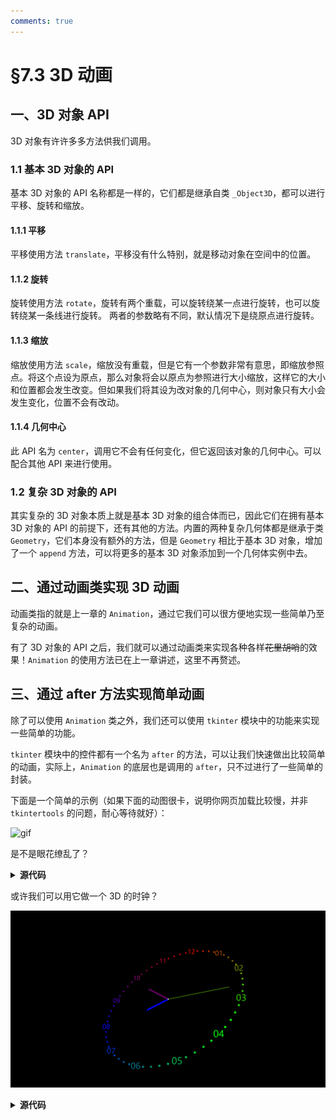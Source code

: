 ```yaml
---
comments: true
---
```


# §7.3 3D 动画

## 一、3D 对象 API

3D 对象有许许多多方法供我们调用。

### 1.1 基本 3D 对象的 API

基本 3D 对象的 API 名称都是一样的，它们都是继承自类 `_Object3D`，都可以进行平移、旋转和缩放。

#### 1.1.1 平移

平移使用方法 `translate`，平移没有什么特别，就是移动对象在空间中的位置。

#### 1.1.2 旋转

旋转使用方法 `rotate`，旋转有两个重载，可以旋转绕某一点进行旋转，也可以旋转绕某一条线进行旋转。
两者的参数略有不同，默认情况下是绕原点进行旋转。

#### 1.1.3 缩放

缩放使用方法 `scale`，缩放没有重载，但是它有一个参数非常有意思，即缩放参照点。将这个点设为原点，那么对象将会以原点为参照进行大小缩放，这样它的大小和位置都会发生改变。但如果我们将其设为改对象的几何中心，则对象只有大小会发生变化，位置不会有改动。

#### 1.1.4 几何中心

此 API 名为 `center`，调用它不会有任何变化，但它返回该对象的几何中心。可以配合其他 API 来进行使用。

### 1.2 复杂 3D 对象的 API

其实复杂的 3D 对象本质上就是基本 3D 对象的组合体而已，因此它们在拥有基本 3D 对象的 API 的前提下，还有其他的方法。内置的两种复杂几何体都是继承于类 `Geometry`，它们本身没有额外的方法，但是 `Geometry` 相比于基本 3D 对象，增加了一个 `append` 方法，可以将更多的基本 3D 对象添加到一个几何体实例中去。

## 二、通过动画类实现 3D 动画

动画类指的就是上一章的 `Animation`，通过它我们可以很方便地实现一些简单乃至复杂的动画。

有了 3D 对象的 API 之后，我们就可以通过动画类来实现各种各样~~花里胡哨~~的效果！`Animation` 的使用方法已在上一章讲述，这里不再赘述。

## 三、通过 after 方法实现简单动画

除了可以使用 `Animation` 类之外，我们还可以使用 `tkinter` 模块中的功能来实现一些简单的功能。

`tkinter` 模块中的控件都有一个名为 `after` 的方法，可以让我们快速做出比较简单的动画，实际上，`Animation` 的底层也是调用的 `after`，只不过进行了一些简单的封装。

下面是一个简单的示例（如果下面的动图很卡，说明你网页加载比较慢，并非 `tkintertools` 的问题，耐心等待就好）：

![gif](images/7.3-3.1-1.gif)

是不是眼花缭乱了？

<details><summary><b>源代码</b></summary>

```python
import math

import tkintertools as tkt
from tkintertools import tools_3d as t3d

root = tkt.Tk('3D Text', 1280, 720)
space = t3d.Space(root, 1280, 720, 0, 0, bg='black', keep=False)

r = 300

O = t3d.Point(space, [0, 0, 0], fill='white', size=3)
X = t3d.Line(space, [0, 0, 0], [1, 0, 0], fill='')
Y = t3d.Line(space, [0, 0, 0], [0, 1, 0], fill='')
Z = t3d.Line(space, [0, 0, 0], [0, 0, 1], fill='')

ring = {'x': [], 'y': [], 'z': []}  # type: dict[str, list[t3d.Text3D]]
line = {'x': [], 'y': [], 'z': []}  # type: dict[str, list[t3d.Text3D]]

for i in range(26):
    t = chr(65+i)
    φ = i/26 * math.tau
    c1 = r * math.sin(φ)
    c2 = r * math.cos(φ)
    ring['x'].append(t3d.Text3D(space, [0, c1, c2], text=t, fill='#FF0000'))
    ring['y'].append(t3d.Text3D(space, [c1, 0, c2], text=t, fill='#00FF00'))
    ring['z'].append(t3d.Text3D(space, [c1, c2, 0], text=t, fill='#0000FF'))

for i in range(10):
    t = str(i)
    c = (i+1) * 600/11 - r
    line['x'].append(t3d.Text3D(space, [c, 0, 0], text=t, fill='#00FFFF'))
    line['y'].append(t3d.Text3D(space, [0, c, 0], text=t, fill='#FF00FF'))
    line['z'].append(t3d.Text3D(space, [0, 0, c], text=t, fill='#FFFF00'))


def animation():
    for obj3D in ring['x']:
        obj3D.rotate(0.05, axis=X.coordinates)
    for obj3D in ring['y']:
        obj3D.rotate(0.05, axis=Y.coordinates)
    for obj3D in ring['z']:
        obj3D.rotate(0.05, axis=Z.coordinates)
    for obj3D in line['x']:
        obj3D.rotate(-0.05, axis=Y.coordinates)
    for obj3D in line['y']:
        obj3D.rotate(-0.05, axis=Z.coordinates)
    for obj3D in line['z']:
        obj3D.rotate(-0.05, axis=X.coordinates)
    for obj3D in space.items_3d():
        obj3D.rotate(0, -0.01, 0.01, center=O.center())
        obj3D.update()
    root.after(10, animation)


animation()
root.mainloop()
```

</details>

或许我们可以用它做一个 3D 的时钟？

![png](images/7.3-3.1-2.png)

<details><summary><b>源代码</b></summary>

```python
import math
import time

import tkintertools as tkt
from tkintertools import tools_3d as t3d

root = tkt.Tk('3D Clock', 1280, 720)
space = t3d.Space(root, 1280, 720, 0, 0, bg='black', keep=False)

O = t3d.Point(space, [0, 0, 0], fill='white', size=3)
X = t3d.Line(space, [0, 0, 0], [1, 0, 0], fill='')
Y = t3d.Line(space, [0, 0, 0], [0, 1, 0], fill='')
Z = t3d.Line(space, [0, 0, 0], [0, 0, 1], fill='')

h = t3d.Line(space, [0, 0, 0], [0, 0, 100], width=6, fill='#FF0000')
m = t3d.Line(space, [0, 0, 0], [0, 0, 150], width=4, fill='#00FF00')
s = t3d.Line(space, [0, 0, 0], [0, 0, 250], width=2, fill='#0000FF')

fill = []
fill += tkt.color(['#FF0000', '#00FF00'], seqlength=20)
fill += tkt.color(['#00FF00', '#0000FF'], seqlength=20)
fill += tkt.color(['#0000FF', '#FF0000'], seqlength=20)

r = 300

for i, c in enumerate(fill):
    t = f'{(i // 5):02d}' if i % 5 == 0 else '●'
    if t == '00':
        t = 12
    size = 30 if i % 5 == 0 else 16
    φ = (15 - i) / 60 * math.tau
    x = r * math.cos(φ)
    y = r * math.sin(φ)
    t3d.Text3D(space, [0, x, y], text=t, fill=c, font=(tkt.FONT, -size))


time_ = list(map(int, time.strftime('%H %M %S', time.localtime()).split()))
h_ = time_[0] % 12
m_ = time_[1]
s_ = time_[2]

h.rotate((60 * ((60 * h_) + m_) + s_) * -
         math.tau / 60 / 60 / 12, axis=X.coordinates)
m.rotate(((60 * m_) + s_) * -math.tau / 60 / 60, axis=X.coordinates)
s.rotate(s_ * -math.tau / 60, axis=X.coordinates)


def animation(speed: int, t: int = 60*((60*h_) + m_) + s_) -> None:
    """动画"""
    s.rotate(-math.tau / 60, axis=X.coordinates)
    space.itemconfigure(s.item, fill=fill[(t % 60)])
    s.update()
    m.rotate(-math.tau / 60 / 60, axis=X.coordinates)
    space.itemconfigure(m.item, fill=fill[((t // 60) % 60)])
    m.update()
    h.rotate(-math.tau / 60 / 60 / 12, axis=X.coordinates)
    space.itemconfigure(h.item, fill=fill[((t // 60 // 12) % 60)])
    h.update()
    space.after(1000 // speed, animation, speed, t + 1)


def start() -> None:
    """校正时间"""
    while not math.isclose(time.time(), int(time.time())):
        continue
    animation(1)  # 参数为时间流逝速度


start()
root.mainloop()
```

</details>
